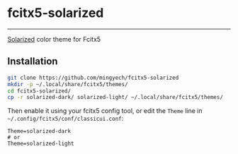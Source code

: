 # fcitx5-solarized
---

[Solarized](https://github.com/altercation/solarized) color theme for Fcitx5

## Installation

```sh
git clone https://github.com/mingyech/fcitx5-solarized
mkdir -p ~/.local/share/fcitx5/themes/
cd fcitx5-solarized/
cp -r solarized-dark/ solarized-light/ ~/.local/share/fcitx5/themes/
```

Then enable it using your fcitx5 config tool, or edit the `Theme` line in `~/.config/fcitx5/conf/classicui.conf`:

```dosini
Theme=solarized-dark
# or
Theme=solarized-light
```
